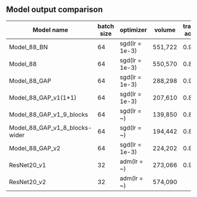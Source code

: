 ## Model output comparison



| Model name | batch size | optimizer | volume | train acc | val acc | epoch time |
| --- | --- | --- | --- | --- |--- |--- |
| Model_88_BN | 64 | sgd(lr = 1e-3) | 551,722 | 0.91 | 0.90 | 17s (21s/step) |
| Model_88 | 64 | sgd(lr = 1e-3) | 550,570 | 0.89 | 0.88 | 14s (18s/step) |
| Model_88_GAP | 64 | sgd(lr = 1e-3) | 288,298 | 0.91 | 0.89 | 14s (18s/step) |
| Model_88_GAP_v1(1*1) | 64 | sgd(lr = 1e-3) | 207,610 | 0.87 | 0.83 | 14s (18s/step) |
| Model_88_GAP_v1_9_blocks | 64 | sgd(lr = ~) | 139,850 | 0.86 | 0.82 | 14s (18s/step) |
| Model_88_GAP_v1_8_blocks-wider | 64 | sgd(lr = ~) | 194,442 | 0.86 | 0.82 | 14s (18s/step) |
| Model_88_GAP_v2 | 64 | sgd(lr = 1e-3) | 224,202 | 0.89 | 0.86 | 14s (18s/step) |
| ResNet20_v1 | 32 | adm(lr = ~) | 273,066 | 0.99 | 0.91 | 24s (30s/step) |
| ResNet20_v2 | 32 | adm(lr = ~) | 574,090 |  |  | 24s (30s/step) |
